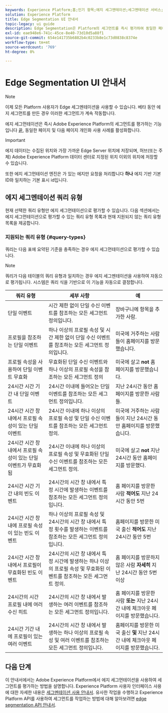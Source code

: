 ```yaml
---
keywords: Experience Platform;홈;인기 항목;에지 세그멘테이션;세그멘테이션 서비스;세그멘테이션 서비스;ui 안내서;스트리밍 에지;
solution: Experience Platform
title: Edge Segmentation UI 안내서
topic-legacy: ui guide
description: Edge Segmentation은 Platform의 세그먼트를 즉시 평가하여 동일한 페이지와 다음 페이지 개인화 사용 사례를 가능하게 하는 기능입니다.
exl-id: eae948e6-741c-45ce-8e40-73d10d5a88f1
source-git-commit: 654e141735b6882b4c0233b8e1c73d0838c8374e
workflow-type: tm+mt
source-wordcount: '769'
ht-degree: 0%

---
```


# Edge Segmentation UI 안내서

>[!NOTE]
>
>이제 모든 Platform 사용자가 Edge 세그멘테이션을 사용할 수 있습니다. 베타 동안 에지 세그먼트를 만든 경우 이러한 세그먼트가 계속 작동합니다.

에지 세그먼테이션은 즉시 Adobe Experience Platform의 세그먼트를 평가하는 기능입니다 [끝](../../edge/home.md), 동일한 페이지 및 다음 페이지 개인화 사용 사례를 활성화합니다.

>[!IMPORTANT]
>
> 에지 데이터는 수집된 위치와 가장 가까운 Edge Server 위치에 저장되며, 허브(또는 주체) Adobe Experience Platform 데이터 센터로 지정된 위치 이외의 위치에 저장할 수 있습니다.
>
> 또한 에지 세그먼테이션 엔진은 가 있는 에지만 요청을 처리합니다 **하나** 에지 기반 기본 ID와 일치하는 기본 표시 id입니다.

## 에지 세그멘테이션 쿼리 유형

현재 선택한 쿼리 유형만 에지 세그먼테이션으로 평가할 수 있습니다. 다음 섹션에서는 에지 세그먼테이션으로 평가할 수 있는 쿼리 유형 목록과 현재 지원되지 않는 쿼리 유형 목록을 제공합니다.

### 지원되는 쿼리 유형 {#query-types}

쿼리는 다음 표에 요약된 기준을 충족하는 경우 에지 세그먼테이션으로 평가할 수 있습니다.

>[!NOTE]
>
>쿼리가 다음 테이블의 쿼리 유형과 일치하는 경우 에지 세그멘테이션을 사용하여 자동으로 평가됩니다. 시스템은 쿼리 식을 기반으로 이 기능을 자동으로 결정합니다.

| 쿼리 유형 | 세부 사항 | 예 |
| ---------- | ------- | ------- |
| 단일 이벤트 | 시간 제한 없이 단일 수신 이벤트를 참조하는 모든 세그먼트 정의입니다. | 장바구니에 항목을 추가한 사람. |
| 프로필을 참조하는 단일 이벤트 | 하나 이상의 프로필 속성 및 시간 제한 없이 단일 수신 이벤트를 참조하는 모든 세그먼트 정의입니다. | 미국에 거주하는 사람들이 홈페이지를 방문했습니다. |
| 프로필 속성을 사용하여 단일 이벤트 무효화 | 무효화된 단일 수신 이벤트와 하나 이상의 프로필 속성을 참조하는 모든 세그먼트 정의 | 미국에 살고 **not** 홈 페이지를 방문했습니다. |
| 24시간 시간 기간 내 단일 이벤트 | 24시간 이내에 들어오는 단일 이벤트를 참조하는 모든 세그먼트 정의입니다. | 지난 24시간 동안 홈페이지를 방문한 사람들. |
| 24시간 시간 창 내에서 프로필 속성이 있는 단일 이벤트 | 24시간 이내에 하나 이상의 프로필 속성 및 단일 수신 이벤트를 참조하는 모든 세그먼트 정의. | 미국에 거주하는 사람들이 지난 24시간 동안 홈페이지를 방문했습니다. |
| 24시간 시간 창 내에서 프로필 속성이 있는 단일 이벤트가 무효화됨 | 24시간 이내에 하나 이상의 프로필 속성 및 무효화된 단일 수신 이벤트를 참조하는 모든 세그먼트 정의. | 미국에 살고 **not** 지난 24시간 동안 홈페이지를 방문했다. |
| 24시간 시간 기간 내의 빈도 이벤트 | 24시간의 시간 창 내에서 특정 시간에 발생하는 이벤트를 참조하는 모든 세그먼트 정의입니다. | 홈 페이지를 방문한 사람 **적어도** 지난 24시간 동안 5번 |
| 24시간 시간 창 내에 프로필 속성이 있는 빈도 이벤트 | 하나 이상의 프로필 속성 및 24시간의 시간 창 내에서 특정 횟수를 발생하는 이벤트를 참조하는 모든 세그먼트 정의입니다. | 홈페이지를 방문한 미국 출신 **적어도** 지난 24시간 동안 5번 |
| 24시간 시간 창 내에서 프로필이 무효화된 빈도 이벤트 | 24시간의 시간 창 내에서 특정 시간에 발생하는 하나 이상의 프로필 속성 및 무효화된 이벤트를 참조하는 모든 세그먼트 정의. | 홈 페이지를 방문하지 않은 사람 **자세히** 지난 24시간 동안 5번 이상 |
| 24시간의 시간 프로필 내에 여러 수신 히트 | 24시간의 시간 창 내에서 발생하는 여러 이벤트를 참조하는 모든 세그먼트 정의입니다. | 홈 페이지를 방문한 사람 **또는** 지난 24시간 내에 체크아웃 페이지를 방문했습니다. |
| 24시간 기간 내에 프로필이 있는 여러 이벤트 | 24시간의 시간 창 내에서 발생하는 하나 이상의 프로필 속성 및 여러 이벤트를 참조하는 모든 세그먼트 정의입니다. | 홈페이지를 방문한 미국 출신 **및** 지난 24시간 내에 체크아웃 페이지를 방문했습니다. |

## 다음 단계

이 안내서에서는 Adobe Experience Platform에서 에지 세그먼테이션을 사용하여 세그먼트를 평가하는 방법을 설명합니다. Experience Platform 사용자 인터페이스 사용에 대한 자세한 내용은 [세그멘테이션 사용 안내서](./overview.md). 유사한 작업을 수행하고 Experience Platform API를 사용하여 세그먼트를 작업하는 방법에 대해 알아보려면 [edge segmentation API 안내서](../api/edge-segmentation.md).
